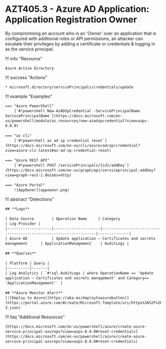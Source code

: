 # AZT405.3 - Azure AD Application: Application Registration Owner

By compromising an account who is an 'Owner' over an application that is configured with additional roles or API permissions, an attacker can escalate their privileges by adding a certificate or credentials & logging in as the service principal. 

!!! info "Resource" 

	Azure Active Directory

!!! success "Actions"

	* microsoft.directory/servicePrincipals/credentials/update

!!! example "Examples"

	=== "Azure PowerShell"
		[`#!powershell New-AzADSpCredential -ServicePrincipalName ServicePrincipalName`](https://docs.microsoft.com/en-us/powershell/module/az.resources/new-azadspcredential?view=azps-8.0.0)

	=== "az cli"
		[`#!powershell az ad sp credential reset`](https://docs.microsoft.com/en-us/cli/azure/ad/sp/credential?view=azure-cli-latest#az-ad-sp-credential-reset)

	=== "Azure REST API"	
		[`#!powershell POST /servicePrincipals/{id}/addKey`](https://docs.microsoft.com/en-us/graph/api/serviceprincipal-addkey?view=graph-rest-1.0&tabs=http)		

    === "Azure Portal"
    	![AppOwner](appowner.png)

!!! abstract "Detections"

	## **Logs** 

    | Data Source        | Operation Name     | Category                                                            | Log Provider |
    |--------------------|---------------------|-------------------------------------------------------------------|--------------|
    | Azure AD           | Update application – Certificates and secrets management 	 | ApplicationManagement	| AuditLogs |

	## **Queries**

	| Platform | Query |
    |----------|-------|
	| Log Analytics | `#!sql AuditLogs | where OperationName == 'Update application – Certificates and secrets management' and Category== 'ApplicationManagement'` |
	
	## **Azure Monitor Alert**
	[![Deploy to Azure](https://aka.ms/deploytoazurebutton)](https://portal.azure.com/#create/Microsoft.Template/uri/https%3A%2F%2Fraw.githubusercontent.com%2Fmicrosoft%2FAzDetectSuite%2Fmain%2FPrivilegeEscalation%2FAZT405%2FAZT405-3.json)

!!! faq "Additional Resources"

	[https://docs.microsoft.com/en-us/powershell/azure/create-azure-service-principal-azureps?view=azps-8.0.0#reset-credentials](https://docs.microsoft.com/en-us/powershell/azure/create-azure-service-principal-azureps?view=azps-8.0.0#reset-credentials)
